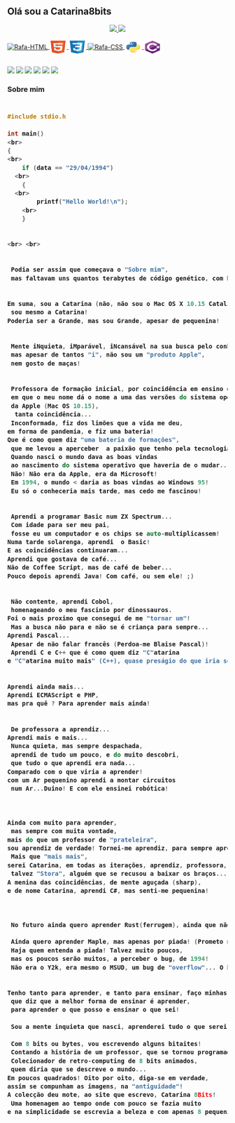 ## Olá sou a Catarina8bits
<!-- Github stats-->

<div align="center">
  <a href="https://github.com/Cati94">
  <img height="180em" src="https://github-readme-stats.vercel.app/api?username=Cati94&show_icons=true&theme=dark&include_all_commits=true&count_private=true"/>
  <img height="180em" src="https://github-readme-stats.vercel.app/api/top-langs/?username=Cati94&layout=compact&langs_count=7&theme=dark"/>
</div>
<div style="display: inline_block"><br>
  
   <img align="center" alt="Rafa-HTML" height="30" width="40" src="https://cdn.jsdelivr.net/gh/devicons/devicon/icons/java/java-original-wordmark.svg" />
  <img align="center" alt="Rafa-HTML" height="30" width="40" src="https://raw.githubusercontent.com/devicons/devicon/master/icons/html5/html5-original.svg">
  <img align="center" alt="Rafa-CSS" height="30" width="40" src="https://raw.githubusercontent.com/devicons/devicon/master/icons/css3/css3-original.svg">
  <img align="center" alt="Rafa-CSS" height="30" width="40" src="https://cdn.jsdelivr.net/gh/devicons/devicon/icons/php/php-original.svg" />
  <img align="center" alt="Rafa-Python" height="30" width="40" src="https://raw.githubusercontent.com/devicons/devicon/master/icons/python/python-original.svg">
  <img align="center" alt="Rafa-Csharp" height="30" width="40" src="https://raw.githubusercontent.com/devicons/devicon/master/icons/csharp/csharp-original.svg">
</div>
  
  ##
 <!-- Redes sociais -->
<div> 
  <a href="https://www.youtube.com/user/caticc16" target="_blank"><img src="https://img.shields.io/badge/YouTube-FF0000?style=for-the-badge&logo=youtube&logoColor=white" target="_blank"></a>
  <a href = "mailto:cati.c.costa@gmail.com"><img src="https://img.shields.io/badge/-Gmail-%23333?style=for-the-badge&logo=gmail&logoColor=white" target="_blank"></a>
  <a href="https://www.linkedin.com/in/catarina-correia-da-costa-b12740197/" target="_blank"><img src="https://img.shields.io/badge/-LinkedIn-%230077B5?style=for-the-badge&logo=linkedin&logoColor=white" target="_blank"></a> 
  <a href = "https://www.facebook.com/profile.php?id=100076347541598"><img src="https://img.shields.io/badge/Facebook-1877F2?style=for-the-badge&logo=facebook&logoColor=white"></a>
  <a href = "https://palavras-entorpecidas.blogspot.com/"><img src="https://img.shields.io/badge/Blogger-FF5722?style=for-the-badge&logo=blogger&logoColor=white" target="_blank"></a>
<a href = "http://catarina8bits.epizy.com/"><img src="https://img.shields.io/badge/Wordpress-21759B?style=for-the-badge&logo=wordpress&logoColor=white"></a>

</div>



<h3> Sobre mim <h3>

```c

#include stdio.h

int main()
<br>
{
<br>
	if (data == "29/04/1994") 
  <br>
	{
  <br>
		printf("Hello World!\n");
    <br>
	}
	

<br> <br>


 Podia ser assim que começava o "Sobre mim",
 mas faltavam uns quantos terabytes de código genético, com bugs!


Em suma, sou a Catarina (não, não sou o Mac OS X 10.15 Catalina),
 sou mesmo a Catarina!
Poderia ser a Grande, mas sou Grande, apesar de pequenina!


 Mente iNquieta, iMparável, iNcansável na sua busca pelo conhecimento,
 mas apesar de tantos "i", não sou um "produto Apple",
 nem gosto de maças!


 Professora de formação inicial, por coincidência em ensino da lingua
 em que o meu nome dá o nome a uma das versões do sistema operativo
 da Apple (Mac OS 10.15),
  tanta coincidência...
 Inconformada, fiz dos limões que a vida me deu,
em forma de pandemia, e fiz uma bateria!
Que é como quem diz "uma bateria de formações",
 que me levou a aperceber  a paixão que tenho pela tecnologia!
 Quando nasci o mundo dava as boas vindas
 ao nascimento do sistema operativo que haveria de o mudar...
 Não! Não era da Apple, era da Microsoft!
 Em 1994, o mundo < daria as boas vindas ao Windows 95!
 Eu só o conheceria mais tarde, mas cedo me fascinou!


 Aprendi a programar Basic num ZX Spectrum...
 Com idade para ser meu pai,
 fosse eu um computador e os chips se auto-multiplicassem!
Numa tarde solarenga, aprendi  o Basic!
E as coincidências continuaram...
Aprendi que gostava de café...
Não de Coffee Script, mas de café de beber...
Pouco depois aprendi Java! Com café, ou sem ele! ;) 


 Não contente, aprendi Cobol,
 homenageando o meu fascinio por dinossauros.
Foi o mais proximo que consegui de me "tornar um"!
 Mas a busca não para e não se é criança para sempre...
Aprendi Pascal...
 Apesar de não falar francês (Perdoa-me Blaise Pascal)!
 Aprendi C e C++ que é como quem diz "C"atarina
e "C"atarina muito mais" (C++), quase preságio do que iria ser!


Aprendi ainda mais...
Aprendi ECMAScript e PHP,
mas pra quê ? Para aprender mais ainda!


 De professora a aprendiz...
Aprendi mais e mais...
 Nunca quieta, mas sempre despachada,
 aprendi de tudo um pouco, e do muito descobri,
 que tudo o que aprendi era nada...
Comparado com o que viria a aprender!
com um Ar pequenino aprendi a montar circuitos
 num Ar...Duino! E com ele ensinei robótica!



Ainda com muito para aprender,
 mas sempre com muita vontade,
mais do que um professor de "prateleira",
sou aprendiz de verdade! Tornei-me aprendiz, para sempre aprender... 
 Mais que "mais mais",
serei Catarina, em todas as iterações, aprendiz, professora, mente inquieta,
 talvez "Stora", alguém que se recusou a baixar os braços... E aprendeu cada vez mais!
A menina das coincidências, de mente aguçada (sharp),
e de nome Catarina, aprendi C#, mas senti-me pequenina!



 No futuro ainda quero aprender Rust(ferrugem), ainda que não esteja enferrujada!

 Ainda quero aprender Maple, mas apenas por piada! (Prometo não cometer o mesmo bug)!
 Haja quem entenda a piada! Talvez muito poucos,
 mas os poucos serão muitos, a perceber o bug, de 1994!
 Não era o Y2k, era mesmo o MSUD, um bug de "overflow"... O bug que me lixou!


Tenho tanto para aprender, e tanto para ensinar, faço minhas as palavras do sábio
 que diz que a melhor forma de ensinar é aprender,
 para aprender o que posso e ensinar o que sei!

 Sou a mente inquieta que nasci, aprenderei tudo o que serei!

 Com 8 bits ou bytes, vou escrevendo alguns bitaites!
 Contando a história de um professor, que se tornou programador!
 Colecionador de retro-computing de 8 bits animados,
 quem diria que se descreve o mundo...
Em poucos quadrados! Oito por oito, diga-se em verdade,
assim se compunham as imagens, na "antiguidade"!
A colecção deu mote, ao site que escrevo, Catarina 8Bits!
 Uma homenagem ao tempo onde com pouco se fazia muito
e na simplicidade se escrevia a beleza e com apenas 8 pequeninos bits, se fazia magia!


 
